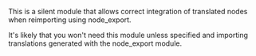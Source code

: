 This is a silent module that allows correct integration of translated nodes when reimporting using node_export.

It's likely that you won't need this module unless specified and importing translations generated with the node_export module.


